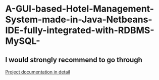 # A-GUI-based-Hotel-Management-System-made-in-Java-Netbeans-IDE-fully-integrated-with-RDBMS-MySQL-
## I would strongly recommend to go through ##
<A href=""> 
  Project documentation in detail
</A>
